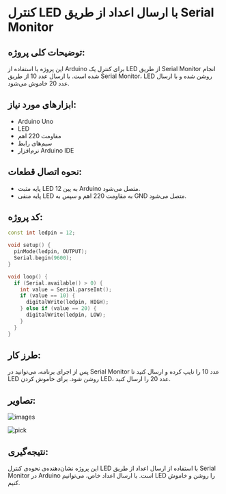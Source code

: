 
# کنترل LED با ارسال اعداد از طریق Serial Monitor

## توضیحات کلی پروژه:
این پروژه با استفاده از Arduino برای کنترل یک LED از طریق Serial Monitor انجام شده است. با ارسال عدد 10 از طریق Serial Monitor، LED روشن شده و با ارسال عدد 20 خاموش می‌شود.

## ابزارهای مورد نیاز:
- Arduino Uno
- LED
- مقاومت 220 اهم
- سیم‌های رابط
- نرم‌افزار Arduino IDE

## نحوه اتصال قطعات:
- پایه مثبت LED به پین 12 Arduino متصل می‌شود.
- پایه منفی LED به مقاومت 220 اهم و سپس به GND متصل می‌شود.

## کد پروژه:

```cpp
const int ledpin = 12;

void setup() {
  pinMode(ledpin, OUTPUT);
  Serial.begin(9600);
}

void loop() {
  if (Serial.available() > 0) {
    int value = Serial.parseInt();
    if (value == 10) {
      digitalWrite(ledpin, HIGH);
    } else if (value == 20) {
      digitalWrite(ledpin, LOW);
    }
  }
}
```

## طرز کار:
پس از اجرای برنامه، می‌توانید در Serial Monitor عدد 10 را تایپ کرده و ارسال کنید تا LED روشن شود. برای خاموش کردن LED، عدد 20 را ارسال کنید.

## تصاویر:
![images](https://github.com/user-attachments/assets/4ad6c932-8026-4d4b-9644-78524004332b)

![pick](https://github.com/user-attachments/assets/7bb7637b-6d6e-438b-8cfd-43faead49f52)


## نتیجه‌گیری:
این پروژه نشان‌دهنده‌ی نحوه‌ی کنترل LED با استفاده از ارسال اعداد از طریق Serial Monitor در Arduino است. با ارسال اعداد خاص، می‌توانیم LED را روشن و خاموش کنیم.
